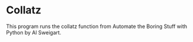 # Collatz
This program runs the collatz function from Automate the Boring Stuff with Python by Al Sweigart.
